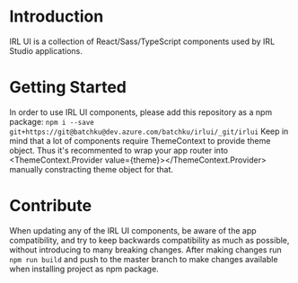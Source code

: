 # Introduction 
IRL UI is a collection of React/Sass/TypeScript components used by IRL Studio applications.

# Getting Started
In order to use IRL UI components, please add this repository as a npm package:
`npm i --save git+https://git@batchku@dev.azure.com/batchku/irlui/_git/irlui`
Keep in mind that a lot of components require ThemeContext to provide theme object. Thus it's recommented to wrap your
app router into <ThemeContext.Provider value={theme}></ThemeContext.Provider> manually constracting theme object for that.

# Contribute
When updating any of the IRL UI components, be aware of the app compatibility, and try to
keep backwards compatibility as much as possible, without introducing to many breaking changes.
After making changes run `npm run build` and push to the master branch to make changes available when installing project as npm package.